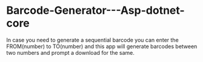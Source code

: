 # Barcode-Generator---Asp-dotnet-core

In case you need to generate a sequential barcode you can enter the FROM(number) to TO(number) and this app will generate barcodes between two numbers and prompt a download for the same.
